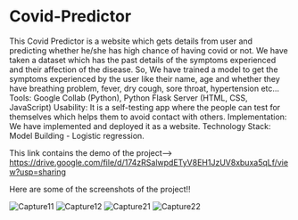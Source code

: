 # Covid-Predictor
This Covid Predictor is a website which gets details from user and predicting whether he/she has high chance of having covid or not.
We have taken a dataset which has the past details of the symptoms experienced and their affection of the disease. So, We have trained a model to get the symptoms experienced by the user like their name, age and whether they have breathing problem, fever, dry cough, sore throat, hypertension etc…
Tools: Google Collab (Python), Python Flask Server (HTML, CSS, JavaScript)
Usability: It is a self-testing app where the people can test for themselves which helps them to 
avoid contact with others.
Implementation: We have implemented and deployed it as a website.
Technology Stack: Model Building - Logistic regression.

This link contains the demo of the project--> https://drive.google.com/file/d/174zRSalwpdETyV8EH1JzUV8xbuxa5qLf/view?usp=sharing

Here are some of the screenshots of the project!!

![Capture11](https://user-images.githubusercontent.com/57080465/125189487-f7a7d100-e255-11eb-81dc-e884318f2190.PNG)
![Capture12](https://user-images.githubusercontent.com/57080465/125189490-fa0a2b00-e255-11eb-9010-884a99fcbd11.PNG)
![Capture21](https://user-images.githubusercontent.com/57080465/125189491-faa2c180-e255-11eb-9102-1391a6b0dd54.PNG)
![Capture22](https://user-images.githubusercontent.com/57080465/125189493-fb3b5800-e255-11eb-8a37-0294adee6420.PNG)
